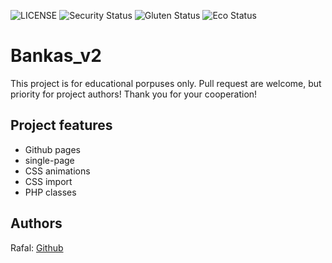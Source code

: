 
![LICENSE](https://img.shields.io/badge/license-MIT-blue.svg?style=flat-square)
![Security Status](https://img.shields.io/security-headers?label=Security&url=https%3A%2F%2Fgithub.com&style=flat-square)
![Gluten Status](https://img.shields.io/badge/Gluten-Free-green.svg)
![Eco Status](https://img.shields.io/badge/ECO-Friendly-green.svg)

# Bankas_v2

This project is for educational porpuses only. Pull request are welcome, but priority for project authors! Thank you for your cooperation!

## Project features

-   Github pages
-   single-page
-   CSS animations
-   CSS import
-   PHP classes

## Authors
Rafal: [Github](https://github.com/Kalis1990)<br>
